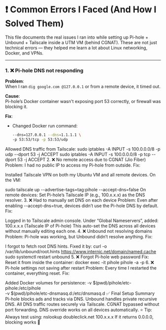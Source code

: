 # ❗ Common Errors I Faced (And How I Solved Them)

This file documents the real issues I ran into while setting up Pi-hole + Unbound + Tailscale inside a UTM VM (behind CGNAT). These are not just technical errors — they helped me learn a lot about Linux networking, Docker, and VPNs.

---

### 1. ❌ Pi-hole DNS not responding

**Problem**:  
When I ran `dig google.com @127.0.0.1` or from a remote device, it timed out.

**Cause**:  
Pi-hole’s Docker container wasn't exposing port 53 correctly, or firewall was blocking it.

**Fix**:  
- Changed Docker run command:
  
  ```bash
  --dns=127.0.0.1 --dns=1.1.1.1 \
  -p 53:53/tcp -p 53:53/udp
Allowed DNS traffic from Tailscale:
sudo iptables -A INPUT -s 100.0.0.0/8 -p udp --dport 53 -j ACCEPT
sudo iptables -A INPUT -s 100.0.0.0/8 -p tcp --dport 53 -j ACCEPT
2. ❌ No remote access due to CGNAT (Jio Fiber)
Problem:
I had no public IP to access my Pi-hole from outside.
Fix:

Installed Tailscale VPN on both my Ubuntu VM and all remote devices.
On the VM:

sudo tailscale up --advertise-tags=tag:pihole --accept-dns=false
On remote devices:
Set Pi-hole’s Tailscale IP (e.g., 100.x.x.x) as the DNS resolver.
3. ❌ Had to manually set DNS on each device
Problem:
Even after enabling --accept-dns=true, devices didn’t use the Pi-hole DNS by default.
Fix:

Logged in to Tailscale admin console.
Under “Global Nameservers”, added:
100.x.x.x (Tailscale IP of Pi-hole)
This auto-set the DNS across all devices without manually editing each one.
4. ❌ Unbound not resolving domains
Problem:
Pi-hole was working, but Unbound didn’t resolve anything.
Fix:

I forgot to fetch root DNS hints. Fixed it by:
curl -o /var/lib/unbound/root.hints https://www.internic.net/domain/named.cache
sudo systemctl restart unbound
5. ❌ Forgot Pi-hole web password
Fix:
Reset it from inside the container:
docker exec -it pihole pihole -a -p
6. ❌ Pi-hole settings not saving after restart
Problem:
Every time I restarted the container, everything reset.
Fix:

Added Docker volumes for persistence:
-v $(pwd)/pihole/etc-pihole:/etc/pihole \
-v $(pwd)/pihole/etc-dnsmasq.d:/etc/dnsmasq.d
✅ Final Setup Summary
Pi-hole blocks ads and tracks via DNS.
Unbound handles private recursive DNS.
All DNS traffic routes securely via Tailscale.
CGNAT bypassed without port forwarding.
DNS override works on all devices automatically.
⭐ Tip:
Always test using:
nslookup doubleclick.net 100.x.x.x
If it returns 0.0.0.0, blocking works 🎉